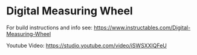 # Digital Measuring Wheel
 
For build instructions and info see: https://www.instructables.com/Digital-Measuring-Wheel

Youtube Video: https://studio.youtube.com/video/iSWSXXlQFeU

